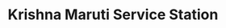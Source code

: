 ---
title: "Krishna Maruti Service Station"
url: /neerolichal/krishna-maruti-service-station/
shop: Autowerkstatt
---